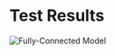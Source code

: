# Test Results
![Fully-Connected Model](https://github.com/mpcrlab/DNN_Rover/blob/master/Test_Videos/FC_color_pos1.gif)
